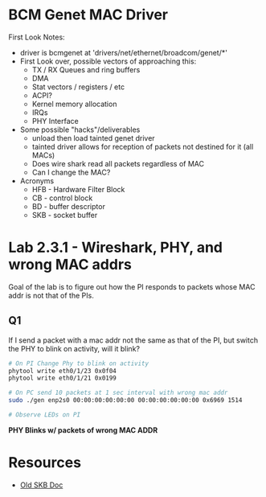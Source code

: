 # BCM Genet MAC Driver

First Look Notes:
* driver is bcmgenet at 'drivers/net/ethernet/broadcom/genet/*'
* First Look over, possible vectors of approaching this:
    * TX / RX Queues and ring buffers
    * DMA
    * Stat vectors / registers / etc
    * ACPI?
    * Kernel memory allocation
    * IRQs
    * PHY Interface
* Some possible "hacks"/deliverables
    * unload then load tainted genet driver
    * tainted driver allows for reception of packets not destined for it (all MACs)
    * Does wire shark read all packets regardless of MAC
    * Can I change the MAC?
* Acronyms
    * HFB - Hardware Filter Block
    * CB - control block
    * BD - buffer descriptor
    * SKB - socket buffer

# Lab 2.3.1 - Wireshark, PHY, and wrong MAC addrs

Goal of the lab is to figure out how the PI responds to packets whose MAC addr is not that of the PIs. 

## Q1 

If I send a packet with a mac addr not the same as that of the PI, but switch the PHY to blink on activity, will it blink?

```bash
# On PI Change Phy to blink on activity
phytool write eth0/1/23 0x0f04
phytool write eth0/1/21 0x0199

# On PC send 10 packets at 1 sec interval with wrong mac addr
sudo ./gen enp2s0 00:00:00:00:00:00 00:00:00:00:00:00 0x6969 1514

# Observe LEDs on PI
```

**PHY Blinks w/ packets of wrong MAC ADDR**

# Resources
* [Old SKB Doc](http://vger.kernel.org/~davem/skb.html)